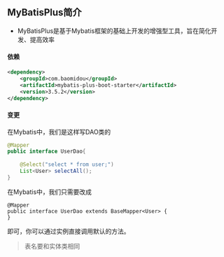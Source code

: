 ## MyBatisPlus简介
- MyBatisPlus是基于Mybatis框架的基础上开发的增强型工具，旨在简化开发、提高效率

#### 依赖
```xml
<dependency>  
    <groupId>com.baomidou</groupId>  
    <artifactId>mybatis-plus-boot-starter</artifactId>  
    <version>3.5.2</version>  
</dependency>
```

#### 变更
在Mybatis中，我们是这样写DAO类的
```java
@Mapper  
public interface UserDao{  
  
    @Select("select * from user;")  
    List<User> selectAll();  
}
```

在Mybatis中，我们只需要改成
```
@Mapper  
public interface UserDao extends BaseMapper<User> {
}
```
即可，你可以通过实例直接调用默认的方法。
> 表名要和实体类相同